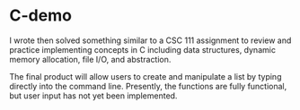 # C-demo
 
I wrote then solved something similar to a CSC 111 assignment to review and practice implementing concepts in C including data structures, dynamic memory allocation, file I/O, and abstraction.

The final product will allow users to create and manipulate a list by typing directly into the command line. Presently, the functions are fully functional, but user input has not yet been implemented.
